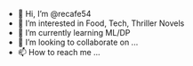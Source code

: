 - 👋 Hi, I’m @recafe54
- 👀 I’m interested in Food, Tech, Thriller Novels
- 🌱 I’m currently learning ML/DP
- 💞️ I’m looking to collaborate on ...
- 📫 How to reach me ...

<!---
recafe54/recafe54 is a ✨ special ✨ repository because its `README.md` (this file) appears on your GitHub profile.
You can click the Preview link to take a look at your changes.
--->
